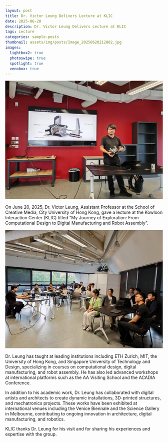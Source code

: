 ```yaml
---
layout: post
title: Dr. Victor Leung Delivers Lecture at KLIC
date: 2025-06-20
description: Dr. Victor Leung Delivers Lecture at KLIC
tags: Lecture
categories: sample-posts
thumbnail: assets/img/posts/Image_20250620212802.jpg
images:
  lightbox2: true
  photoswipe: true
  spotlight: true
  venobox: true
---
```


<div class="post_img">
  <img src="/assets/img/posts/Image_20250620212802.jpg" alt="" width="1000"/>
</div>
<p><p/>
On June 20, 2025, Dr. Victor Leung, Assistant Professor at the School of Creative Media, City University of Hong Kong, gave a lecture at the Kowloon Interaction Center (KLIC) titled “My Journey of Exploration: From Computational Design to Digital Manufacturing and Robot Assembly”.
<p><p/>
<div class="post_img">
  <img src="/assets/img/posts/Image_20250620213222.jpg" alt="" width="1000"/>
</div>
<p><p/>
Dr. Leung has taught at leading institutions including ETH Zurich, MIT, the University of Hong Kong, and Singapore University of Technology and Design, specializing in courses on computational design, digital manufacturing, and robot assembly. He has also led advanced workshops at international platforms such as the AA Visiting School and the ACADIA Conference.

In addition to his academic work, Dr. Leung has collaborated with digital artists and architects to create dynamic installations, 3D-printed structures, and mechatronics projects. These works have been exhibited at international venues including the Venice Biennale and the Science Gallery in Melbourne, contributing to ongoing innovation in architecture, digital manufacturing, and robotics.

KLIC thanks Dr. Leung for his visit and for sharing his experiences and expertise with the group.
